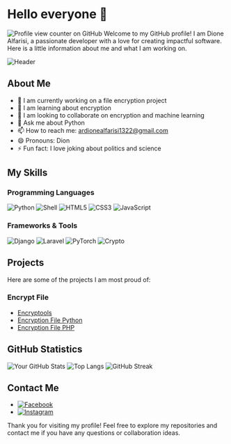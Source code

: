 # Hello everyone 👋
![Profile view counter on GitHub](https://komarev.com/ghpvc/?username=dionealfarisi)
Welcome to my GitHub profile! I am Dione Alfarisi, a passionate developer with a love for creating impactful software. Here is a little information about me and what I am working on.

![Header](https://i.ibb.co/6PMh94V/68747470733a2f2f706c75732e756e73706c6173682e636f6d2f7072656d69756d5f70686f746f2d31363835303836373835.jpg)

## About Me

- 🔭 I am currently working on a file encryption project
- 🌱 I am learning about encryption
- 👯 I am looking to collaborate on encryption and machine learning
- 💬 Ask me about Python
- 📫 How to reach me: ardionealfarisi1322@gmail.com
- 😄 Pronouns: Dion
- ⚡ Fun fact: I love joking about politics and science

## My Skills

### Programming Languages
![Python](https://img.shields.io/badge/Python-3776AB?style=for-the-badge&logo=python&logoColor=white)
![Shell](https://img.shields.io/badge/Shell-4EAA25?style=for-the-badge&logo=gnu-bash&logoColor=white)
![HTML5](https://img.shields.io/badge/HTML5-E34F26?style=for-the-badge&logo=html5&logoColor=white)
![CSS3](https://img.shields.io/badge/CSS3-1572B6?style=for-the-badge&logo=css3&logoColor=white)
![JavaScript](https://img.shields.io/badge/JavaScript-F7DF1E?style=for-the-badge&logo=javascript&logoColor=black)

### Frameworks & Tools
![Django](https://img.shields.io/badge/Django-092E20?style=for-the-badge&logo=django&logoColor=white)
![Laravel](https://img.shields.io/badge/Laravel-FF2D20?style=for-the-badge&logo=laravel&logoColor=white)
![PyTorch](https://img.shields.io/badge/PyTorch-EE4C2C?style=for-the-badge&logo=pytorch&logoColor=white)
![Crypto](https://img.shields.io/badge/Crypto-333?style=for-the-badge&logo=cryptography&logoColor=white)

## Projects

Here are some of the projects I am most proud of:

### Encrypt File
- [Encryptools ](https://github.com/DioneAlFarisi/encryptools)
- [Encryption File Python](https://github.com/DioneAlFarisi/encrypt-file-python)
- [Encryption File PHP](https://github.com/DioneAlFarisi/encrypt-file-php)

## GitHub Statistics

![Your GitHub Stats](https://github-readme-stats.vercel.app/api?username=dionealfarisi&show_icons=true&theme=radical)
![Top Langs](https://github-readme-stats.vercel.app/api/top-langs/?username=dionealfarisi&layout=compact&theme=radical)
![GitHub Streak](https://streak-stats.demolab.com?user=dionealfarisi&theme=radical&hide_border=true&date_format=M%20j%5B%2C%20Y%5D)

## Contact Me

- [![Facebook](https://img.shields.io/badge/Facebook-1877F2?style=for-the-badge&logo=facebook&logoColor=white)](https://www.facebook.com/dionealfarisii)
- [![Instagram](https://img.shields.io/badge/Instagram-E4405F?style=for-the-badge&logo=instagram&logoColor=white)](https://instagram.com/dionealfarisii)

Thank you for visiting my profile! Feel free to explore my repositories and contact me if you have any questions or collaboration ideas.
